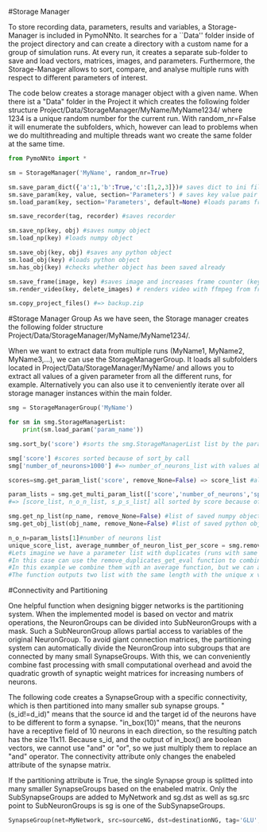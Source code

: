 #Storage Manager

To store recording data, parameters, results and variables, a Storage-Manager is included in PymoNNto.
It searches for a ``Data'' folder inside of the project directory and can create a directory with a custom name for a group of simulation runs.
At every run, it creates a separate sub-folder to save and load vectors, matrices, images, and parameters.
Furthermore, the Storage-Manager allows to sort, compare, and analyse multiple runs with respect to different parameters of interest.

The code below creates a storage manager object with a given name. When there ist a "Data" folder in the Project it which creates the following folder structure 
Project/Data/StorageManager/MyName/MyName1234/ where 1234 is a unique random number for the current run. With random_nr=False it will enumerate the subfolders, which, however can lead to problems when we do multithreading and multiple threads want wo create the same folder at the same time.

```python
from PymoNNto import *

sm = StorageManager('MyName', random_nr=True)

sm.save_param_dict({'a':1,'b':True,'c':[1,2,3]})# saves dict to ini file
sm.save_param(key, value, section='Parameters') # saves key value pair to ini file
sm.load_param(key, section='Parameters', default=None) #loads params from ini file

sm.save_recorder(tag, recorder) #saves recorder

sm.save_np(key, obj) #saves numpy object
sm.load_np(key) #loads numpy object

sm.save_obj(key, obj) #saves any python object
sm.load_obj(key) #loads python object
sm.has_obj(key) #checks whether object has been saved already

sm.save_frame(image, key) #saves image and increases frame counter (key1.png, key2.png, ...)
sm.render_video(key, delete_images) # renders video with ffmpeg from frames (key1.png, key2.png, ...)

sm.copy_project_files() #=> backup.zip

```

#Storage Manager Group
As we have seen, the Storage manager creates the following folder structure Project/Data/StorageManager/MyName/MyName1234/.

When we want to extract data from multiple runs (MyName1, MyName2, MyName3,...), we can use the StorageManagerGroup.
It loads all subfolders located in Project/Data/StorageManager/MyName/ and allows you to extract all values of a given parameter from all the different runs, for example.
Alternatively you can also use it to cenveniently iterate over all storage manager instances within the main folder.


```python
smg = StorageManagerGroup('MyName')

for sm in smg.StorageManagerList:
    print(sm.load_param('param_name'))

smg.sort_by('score') #sorts the smg.StorageManagerList list by the parameter "score" inside of the inividual ini files

smg['score'] #scores sorted because of sort_by call
smg['number_of_neurons>1000'] #=> number_of_neurons_list with values above 1000, sorted by score because of previous sort_by call

scores=smg.get_param_list('score', remove_None=False) => score_list #all (not finished) runs without score value have a "None" in the result list, which can be removed automatically. (sorted/sort_by)

param_lists = smg.get_multi_param_list(['score','number_of_neurons','spikes_per_second'], remove_None=False)
#=> [score_list, n_o_n_list, s_p_s_list] all sorted by score because of previous sort_by call

smg.get_np_list(np_name, remove_None=False) #list of saved numpy objects across runs
smg.get_obj_list(obj_name, remove_None=False) #list of saved python objects across runs

n_o_n=param_lists[1]#number of neurons list
unique_score_list, average_nummber_of_neuron_list_per_score = smg.remove_duplicates_get_eval(scores, n_o_n, evalstr='np.average(a)') 
#Lets imagine we have a parameter list with duplicates (runs with same score for example) which you can plot on an x axis and a list with corresponding values (number of neurons) for the y axis.
#In this case can use the remove_duplicates_get_eval function to combine all corresponding values with the same score.
#In this example we combine them with an average function, but we can also use np.std(a) for the standard deviation or other functions f(a).
#The function outputs two list with the same length with the unique x values(scores) and the corresponding y values(average number of neurons), which can then be used for plotting.
```


#Connectivity and Partitioning

One helpful function when designing bigger networks is the partitioning system.
When the implemented model is based on vector and matrix operations, the NeuronGroups can be divided into SubNeuronGroups with a mask.
Such a SubNeuronGroup allows partial access to variables of the original NeuronGroup.
To avoid giant connection matrices, the partitioning system can automatically divide the NeuronGroup into subgroups that are connected by many small SynapseGroups.
With this, we can conveniently combine fast processing with small computational overhead and avoid the quadratic growth of synaptic weight matrices for increasing numbers of neurons.

The following code creates a SynapseGroup with a specific connectivity, which is then partitioned into many smaller sub synapse groups.
"(s_id!=d_id)" means that the source id and the target id of the neurons have to be different to form a synapse.
"in_box(10)" means, that the neurons have a receptive field of 10 neurons in each direction, so the resulting patch has the size 11x11.
Because s_id, and the output of in_box() are boolean vectors, we cannot use "and" or "or", so we just multiply them to replace an "and" operator.
The connectivity attribute only changes the enabeled attribute of the synapse matrix.

If the partitioning attribute is True, the single Synapse group is splitted into many smaller SynapseGroups based on the enabeled matrix.
Only the SubSynapseGroups are added to MyNetwork and sg.dst as well as sg.src point to SubNeuronGroups is sg is one of the SubSynapseGroups.


```python
SynapseGroup(net=MyNetwork, src=sourceNG, dst=destinationNG, tag='GLU', connectivity='(s_id!=d_id)*in_box(10)', partition=True)
```

